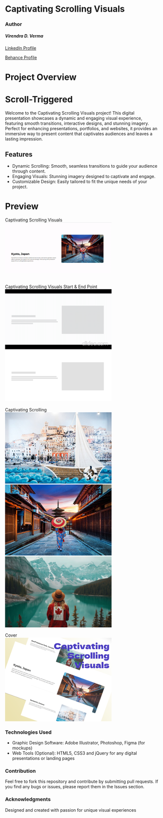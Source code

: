 # Captivating Scrolling Visuals

### Author
##### Virendra D. Verma

<a href="https://www.linkedin.com/in/dharmendraverma95/" target="_blank">LinkedIn Profile </a>

<a href="https://www.behance.net/dhirukumar" target="_blank">Behance Profile </a>


# Project Overview

# Scroll-Triggered

Welcome to the Captivating Scrolling Visuals project! This digital presentation showcases a dynamic and engaging visual experience, featuring smooth transitions, interactive designs, and stunning imagery. Perfect for enhancing presentations, portfolios, and websites, it provides an immersive way to present content that captivates audiences and leaves a lasting impression.




## Features
- Dynamic Scrolling: Smooth, seamless transitions to guide your audience through content.
- Engaging Visuals: Stunning imagery designed to captivate and engage.
- Customizable Design: Easily tailored to fit the unique needs of your project.



# Preview
<span>Captivating Scrolling Visuals</span>
<br/>
<a href="#" target="_blank">
<img style="width:350px;" src="./img/landingPageSec.gif" alt="" />

</a>
<br/>
<span>Captivating Scrolling Visuals Start & End Point </span>
<br/>
<a href="#" target="_blank">
<img style="width:350px;" src="./img/landingPageSecUIUXLayout.gif" alt="" />
</a>
<a href="#" target="_blank">
<img style="width:350px;" src="./img/landingPageSecUIUXLayout.png" alt="" />
</a>
<br/>

<br/>
<span>Captivating Scrolling  </span>
<br/>
<a href="#" target="_blank">
<img style="width:350px;" src="./img/a1.jpg" alt="" />
<img style="width:350px;" src="./img/a2.jpg" alt="" />
<img style="width:350px;" src="./img/a3.jpg" alt="" />
</a>
<br/>

<span>Cover</span>
<br/>
<a href="#" target="_blank">
<img style="width:350px;" src="./img/cover.png" alt="" />
</a>
<br />

### Technologies Used
<ul>
  <li>Graphic Design Software: Adobe Illustrator, Photoshop, Figma (for mockups)</li>
  <li>Web Tools (Optional): HTML5, CSS3 and jQuery for any digital presentations or landing pages</li>
</ul>

### Contribution
Feel free to fork this repository and contribute by submitting pull requests. If you find any bugs or issues, please report them in the Issues section.


###  Acknowledgments
Designed and created with passion for unique visual experiences




